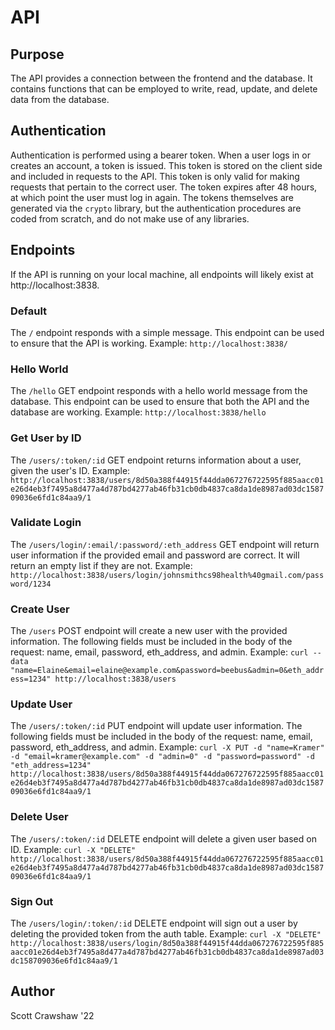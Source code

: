 # API

## Purpose
The API provides a connection between the frontend and the database. It contains functions that can be employed to write, read, update, and delete data from the database.

## Authentication
Authentication is performed using a bearer token. When a user logs in or creates an account, a token is issued. This token is stored on the client side and included in requests to the API. This token is only valid for making requests that pertain to the correct user. The token expires after 48 hours, at which point the user must log in again. The tokens themselves are generated via the `crypto` library, but the authentication procedures are coded from scratch, and do not make use of any libraries.

## Endpoints
If the API is running on your local machine, all endpoints will likely exist at http://localhost:3838.

### Default
The `/` endpoint responds with a simple message. This endpoint can be used to ensure that the API is working. Example: `http://localhost:3838/`

### Hello World
The `/hello` GET endpoint responds with a hello world message from the database. This endpoint can be used to ensure that both the API and the database are working. Example: `http://localhost:3838/hello`

### Get User by ID
The `/users/:token/:id` GET endpoint returns information about a user, given the user's ID. Example: `http://localhost:3838/users/8d50a388f44915f44dda067276722595f885aacc01e26d4eb3f7495a8d477a4d787bd4277ab46fb31cb0db4837ca8da1de8987ad03dc158709036e6fd1c84aa9/1`

### Validate Login
The `/users/login/:email/:password/:eth_address` GET endpoint will return user information if the provided email and password are correct. It will return an empty list if they are not. Example: `http://localhost:3838/users/login/johnsmithcs98health%40gmail.com/password/1234`

### Create User
The `/users` POST endpoint will create a new user with the provided information. The following fields must be included in the body of the request: name, email, password, eth_address, and admin. Example: `curl --data "name=Elaine&email=elaine@example.com&password=beebus&admin=0&eth_address=1234" http://localhost:3838/users`

### Update User
The `/users/:token/:id` PUT endpoint will update user information. The following fields must be included in the body of the request: name, email, password, eth_address, and admin. Example: `curl -X PUT -d "name=Kramer" -d "email=kramer@example.com" -d "admin=0" -d "password=password" -d "eth_address=1234" http://localhost:3838/users/8d50a388f44915f44dda067276722595f885aacc01e26d4eb3f7495a8d477a4d787bd4277ab46fb31cb0db4837ca8da1de8987ad03dc158709036e6fd1c84aa9/1`

### Delete User
The `/users/:token/:id` DELETE endpoint will delete a given user based on ID. Example: `curl -X "DELETE" http://localhost:3838/users/8d50a388f44915f44dda067276722595f885aacc01e26d4eb3f7495a8d477a4d787bd4277ab46fb31cb0db4837ca8da1de8987ad03dc158709036e6fd1c84aa9/1`

### Sign Out
The `/users/login/:token/:id` DELETE endpoint will sign out a user by deleting the provided token from the auth table. Example: `curl -X "DELETE" http://localhost:3838/users/login/8d50a388f44915f44dda067276722595f885aacc01e26d4eb3f7495a8d477a4d787bd4277ab46fb31cb0db4837ca8da1de8987ad03dc158709036e6fd1c84aa9/1`

## Author
Scott Crawshaw '22